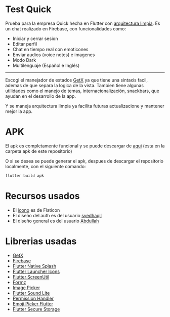 # Test Quick

Prueba para la empresa Quick hecha en Flutter con [arquitectura limpia](https://www.youtube.com/playlist?list=PLB6lc7nQ1n4iYGE_khpXRdJkJEp9WOech).
Es un chat realizado en Firebase, con funcionalidades como:
- Iniciar y cerrar sesion
- Editar perfil
- Chat en tiempo real con emoticones
- Enviar audios (voice notes) e imagenes
- Modo Dark
- Multilenguaje (Español e Inglés)

---

Escogi el manejador de estados [GetX](https://pub.dev/packages/get) ya que tiene una sintaxis facil, ademas de que separa la logica de la vista.
Tambien tiene algunas utilidades como el manejo de temas, internacionalización, snackbars, que ayudan en el desarrollo de la app.

Y se maneja arquitectura limpia ya facilita futuras actualizacione y mantener mejor la app.


# APK

El apk es completamente funcional y se puede descargar de [aqui](https://github.com/criistian14/test-quick/raw/dev/apk/testquick_christian.apk) (esta en la carpeta apk de este repositorio)

O si se desea se puede generar el apk, despues de descargar el repositorio localmente, con el siguiente comando:

```cmd
flutter build apk
```

# Recursos usados

- El [icono](https://www.flaticon.com/free-icon/speak_1653630) es de Flaticon
- El diseño del auth es del usuario [syedhaqil](https://dribbble.com/shots/12207505-Babble-Sign-in-Sign-up-UI/attachments/)
- El diseño general es del usuario [Abdullah](https://dribbble.com/shots/14582907-Freedom-Chatting-App)

# Librerias usadas

- [GetX](https://pub.dev/packages/get)
- [Firebase](https://firebase.flutter.dev/docs/overview/)
- [Flutter Native Splash](https://pub.dev/packages/flutter_native_splash)
- [Flutter Launcher Icons](https://pub.dev/packages/flutter_launcher_icons)
- [Flutter ScreenUtil](https://pub.dev/packages/flutter_screenutil)
- [Formz](https://pub.dev/packages/formz)
- [Image Picker](https://pub.dev/packages/image_picker)
- [Flutter Sound Lite](https://pub.dev/packages/flutter_sound_lite)
- [Permission Handler](https://pub.dev/packages/permission_handler)
- [Emoji Picker Flutter](https://pub.dev/packages/emoji_picker_flutter)
- [Flutter Secure Storage](https://pub.dev/packages/flutter_secure_storage)
